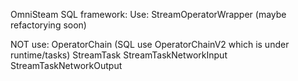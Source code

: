 OmniSteam SQL framework:
Use:
StreamOperatorWrapper   (maybe refactorying soon)

NOT use: 
OperatorChain (SQL use OperatorChainV2 which is under runtime/tasks)
StreamTask
StreamTaskNetworkInput
StreamTaskNetworkOutput